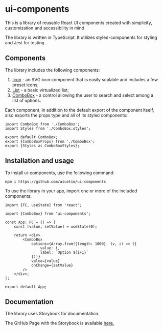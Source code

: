# ui-components

This is a library of reusable React UI components created with simplicity, customization and accessibility in mind.

The library is written in TypeScript. It utilizes styled-components for styling and Jest for testing.

## Components

The library includes the following components:

1. [Icon](https://asuetin.github.io/ui-components/?path=/docs/components-icon--basic) - an SVG icon component that is easily scalable and includes a few preset icons;
2. [List](https://asuetin.github.io/ui-components/?path=/docs/components-list--basic) - a basic virtualized list;
3. [ComboBox](https://asuetin.github.io/ui-components/?path=/docs/components-combobox--basic) - a control allowing the user to search and select among a list of options.

Each component, in addition to the default export of the component itself, also exports the props type and all of its styled components:

```JSX
import ComboBox from './ComboBox';
import Styles from './ComboBox.styles';

export default ComboBox;
export {ComboBoxProps} from './ComboBox';
export {Styles as ComboBoxStyles};
```

## Installation and usage

To install ui-components, use the following command:

	npm i https://github.com/asuetin/ui-components

To use the library in your app, import one or more of the included components:
```JSX
import {FC, useState} from 'react';

import {ComboBox} from 'ui-components';

const App: FC = () => {
	const [value, setValue] = useState(0);

	return <div>
		<ComboBox
			options={Array.from({length: 1000}, (v, i) => ({
				value: i,
				label: `Option ${i+1}`
			}))}
			value={value}
			onChange={setValue}
		/>
	</div>;
};

export default App;
```

## Documentation

The library uses Storybook for documentation.

The GitHub Page with the Storybook is available [here.](https://asuetin.github.io/ui-components/?path=/story/introduction--page)
